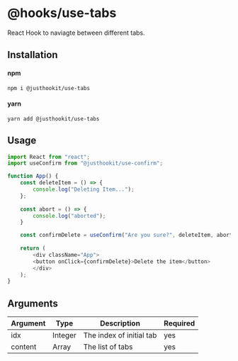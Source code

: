 # @hooks/use-tabs
React Hook to naviagte between different tabs.

## Installation

#### npm
`npm i @justhookit/use-tabs`

#### yarn
`yarn add @justhookit/use-tabs`

## Usage
```js
import React from "react";
import useConfirm from "@justhookit/use-confirm";

function App() {
	const deleteItem = () => {
		console.log("Deleting Item...");
	};
	
	const abort = () => {
		console.log("aborted");
	}

	const confirmDelete = useConfirm("Are you sure?", deleteItem, abort);
	
	return (
		<div className="App">
		<button onClick={confirmDelete}>Delete the item</button>
		</div>
	);
}
```

## Arguments
| Argument | Type    | Description              | Required |
|----------|---------|--------------------------|----------|
| idx      | Integer | The index of initial tab | yes      |
| content  | Array   | The list of tabs         | yes      |